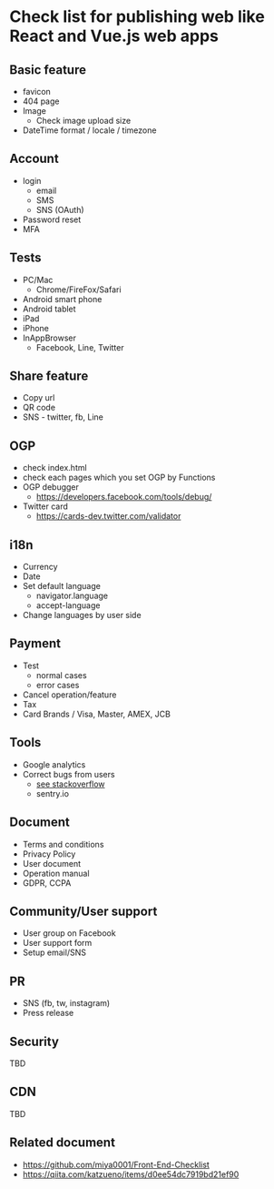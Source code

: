 # Check list for publishing web like React and Vue.js web apps

## Basic feature
 - favicon
 - 404 page
 - Image
   - Check image upload size
 - DateTime format / locale / timezone
 
## Account
  - login
    - email
    - SMS
    - SNS (OAuth)
  - Password reset
  - MFA
## Tests
  - PC/Mac 
     - Chrome/FireFox/Safari
   - Android smart phone
   - Android tablet
   - iPad
   - iPhone
   - InAppBrowser
      - Facebook, Line, Twitter 

## Share feature 
 - Copy url
 - QR code
 - SNS - twitter, fb, Line
 
## OGP
 - check index.html
 - check each pages which you set OGP by Functions
 - OGP debugger
   - https://developers.facebook.com/tools/debug/
 - Twitter card
   - https://cards-dev.twitter.com/validator
 
## i18n
 - Currency
 - Date
 - Set default language
   - navigator.language
   - accept-language
 - Change languages by user side

## Payment
  - Test
    - normal cases
    - error cases
  - Cancel operation/feature
  - Tax
  - Card Brands / Visa, Master, AMEX, JCB

## Tools
 - Google analytics
 - Correct bugs from users
    - [see stackoverflow](https://stackoverflow.com/questions/21403895/does-a-crashlytics-like-service-for-web-app-exists)
    - sentry.io

## Document
  - Terms and conditions
  - Privacy Policy
  - User document
  - Operation manual
  - GDPR, CCPA
  
## Community/User support
  - User group on Facebook
  - User support form
  - Setup email/SNS

## PR
  - SNS (fb, tw, instagram)
  - Press release
  
## Security
  TBD

## CDN
  TBD
  
## Related document

 - https://github.com/miya0001/Front-End-Checklist
 - https://qiita.com/katzueno/items/d0ee54dc7919bd21ef90
